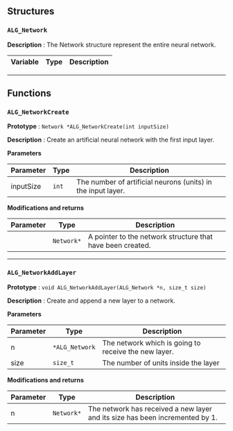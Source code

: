 ## Structures

### `ALG_Network`

**Description** : The Network structure represent the entire neural network.

| Variable     | Type     | Description                   |
|--------------|----------|-------------------------------|

---

## Functions

### `ALG_NetworkCreate`

**Prototype** : `Network *ALG_NetworkCreate(int inputSize)`

**Description** : Create an artificial neural network with the first input layer.

**Parameters**

| Parameter    | Type     | Description                                                  |
|--------------|----------|--------------------------------------------------------------|
| inputSize    | `int`    | The number of artificial neurons (units) in the input layer. |

**Modifications and returns**

| Parameter | Type       | Description                                                |
|-----------|------------|------------------------------------------------------------|
|           | `Network*` | A pointer to the network structure that have been created. |

---

### `ALG_NetworkAddLayer`

**Prototype** : `void ALG_NetworkAddLayer(ALG_Network *n, size_t size)`

**Description** : Create and append a new layer to a network.

**Parameters**

| Parameter | Type           | Description                                          |
|-----------|----------------|------------------------------------------------------|
| n         | `*ALG_Network` | The network which is going to receive the new layer. |
| size      | `size_t`       | The number of units inside the layer                 |

**Modifications and returns**

| Parameter | Type       | Description                                                                  |
|-----------|------------|------------------------------------------------------------------------------|
| n         | `Network*` | The network has received a new layer and its size has been incremented by 1. |